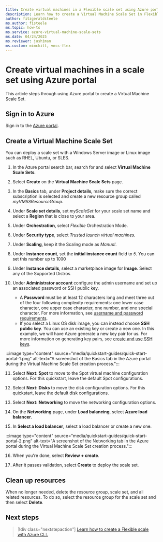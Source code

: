 ```yaml
---
title: Create virtual machines in a Flexible scale set using Azure portal
description: Learn how to create a Virtual Machine Scale Set in Flexible orchestration mode in the Azure portal.
author: fitzgeraldsteele
ms.author: fisteele
ms.topic: how-to
ms.service: azure-virtual-machine-scale-sets
ms.date: 04/24/2025
ms.reviewer: jushiman
ms.custom: mimckitt, vmss-flex
---
```


# Create virtual machines in a scale set using Azure portal

This article steps through using Azure portal to create a Virtual Machine Scale Set.
## Sign in to Azure
Sign in to the [Azure portal](https://portal.azure.com).


## Create a Virtual Machine Scale Set

You can deploy a scale set with a Windows Server image or Linux image such as RHEL, Ubuntu, or SLES.

1. In the Azure portal search bar, search for and select **Virtual Machine Scale Sets**.
   
2. Select **Create** on the **Virtual Machine Scale Sets** page.
   
3. In the **Basics** tab, under **Project details**, make sure the correct subscription is selected and create a new resource group called *myVMSSResourceGroup*.
   
4. Under **Scale set details**, set *myScaleSet* for your scale set name and select a **Region** that is close to your area.
   
5. Under **Orchestration**, select *Flexible* Orchestration Mode.
    
6. Under **Security type**, select *Trusted launch virtual machines*.
    
7. Under **Scaling**, keep it the Scaling mode as *Manual*.
    
8. Under **Instance count**, set the **initial instance count** field to *5*. You can set this number up to 1000
    
9. Under **Instance details**, select a marketplace image for **Image**. Select any of the Supported Distros.
    
10. Under **Administrator account** configure the admin username and set up an associated password or SSH public key.
      - A **Password** must be at least 12 characters long and meet three out of the four following complexity requirements: one lower case character, one upper case character, one number, and one special character. For more information, see [username and password requirements](../virtual-machines/windows/faq.yml#what-are-the-password-requirements-when-creating-a-vm-).
      - If you select a Linux OS disk image, you can instead choose **SSH public key**. You can use an existing key or create a new one. In this example, we will have Azure generate a new key pair for us. For more information on generating key pairs, see [create and use SSH keys](../virtual-machines/linux/mac-create-ssh-keys.md).


:::image type="content" source="media/quickstart-guides/quick-start-portal-1.png" alt-text="A screenshot of the Basics tab in the Azure portal during the Virtual Machine Scale Set creation process.":::

11. Select **Next: Spot** to move to the Spot virtual machine configuration options. For this quickstart, leave the default Spot configurations.
    
12. Select **Next: Disks** to move the disk configuration options. For this quickstart, leave the default disk configurations.
    
13. Select **Next: Networking** to move the networking configuration options.
    
14. On the **Networking** page, under **Load balancing**, select **Azure load balancer**.
    
15. In **Select a load balancer**, select a load balancer or create a new one.

:::image type="content" source="media/quickstart-guides/quick-start-portal-2.png" alt-text="A screenshot of the Networking tab in the Azure portal during the Virtual Machine Scale Set creation process.":::

16. When you're done, select **Review + create**.
    
17. After it passes validation, select **Create** to deploy the scale set.


## Clean up resources
When no longer needed, delete the resource group, scale set, and all related resources. To do so, select the resource group for the scale set and then select **Delete**.


## Next steps
> [!div class="nextstepaction"]
> [Learn how to create a Flexible scale with Azure CLI.](flexible-virtual-machine-scale-sets-cli.md)
